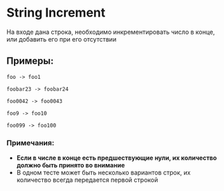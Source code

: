 # String Increment
На входе дана строка, необходимо инкрементировать число в конце, или добавить его при его отсутствии

## Примеры:
~~~
foo -> foo1

foobar23 -> foobar24

foo0042 -> foo0043

foo9 -> foo10

foo099 -> foo100
~~~

### Примечания:
- **Если в числе в конце есть предшествующие нули, их количество должно быть принято во внимание**
- В одном тесте может быть несколько вариантов строк, их количество всегда передается первой строкой